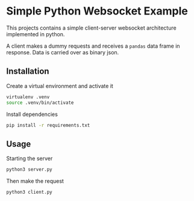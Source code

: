 # Simple Python Websocket Example

This projects contains a simple client-server websocket architecture implemented in python. 

A client makes a dummy requests and receives a `pandas` data frame in response. Data is carried over as binary json. 

## Installation

Create a virtual environment and activate it
```bash
virtualenv .venv
source .venv/bin/activate
```

Install dependencies

```bash
pip install -r requirements.txt
```

## Usage

Starting the server

```bash
python3 server.py
```

Then make the request
```bash
python3 client.py
```